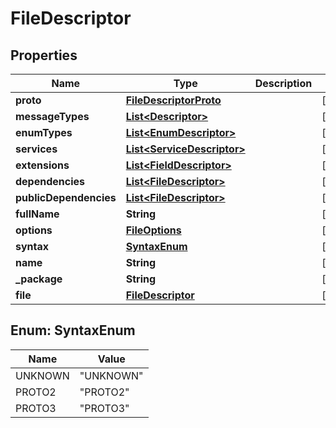 # FileDescriptor

## Properties
Name | Type | Description | Notes
------------ | ------------- | ------------- | -------------
**proto** | [**FileDescriptorProto**](FileDescriptorProto.md) |  |  [optional]
**messageTypes** | [**List&lt;Descriptor&gt;**](Descriptor.md) |  |  [optional]
**enumTypes** | [**List&lt;EnumDescriptor&gt;**](EnumDescriptor.md) |  |  [optional]
**services** | [**List&lt;ServiceDescriptor&gt;**](ServiceDescriptor.md) |  |  [optional]
**extensions** | [**List&lt;FieldDescriptor&gt;**](FieldDescriptor.md) |  |  [optional]
**dependencies** | [**List&lt;FileDescriptor&gt;**](FileDescriptor.md) |  |  [optional]
**publicDependencies** | [**List&lt;FileDescriptor&gt;**](FileDescriptor.md) |  |  [optional]
**fullName** | **String** |  |  [optional]
**options** | [**FileOptions**](FileOptions.md) |  |  [optional]
**syntax** | [**SyntaxEnum**](#SyntaxEnum) |  |  [optional]
**name** | **String** |  |  [optional]
**_package** | **String** |  |  [optional]
**file** | [**FileDescriptor**](FileDescriptor.md) |  |  [optional]

<a name="SyntaxEnum"></a>
## Enum: SyntaxEnum
Name | Value
---- | -----
UNKNOWN | &quot;UNKNOWN&quot;
PROTO2 | &quot;PROTO2&quot;
PROTO3 | &quot;PROTO3&quot;

